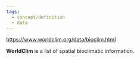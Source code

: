 ```yaml
---
tags:
  - concept/definition
  - data
---
```

https://www.worldclim.org/data/bioclim.html

**WorldClim** is a list of spatial bioclimatic information.